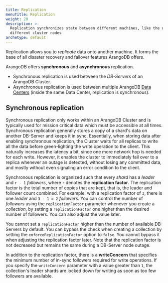 ```yaml
---
title: Replication
menuTitle: Replication
weight: 20
description: >-
  Replication synchronizes state between different machines, like the data of
  different cluster nodes
archetype: default
---
```

Replication allows you to *replicate* data onto another machine. It
forms the base of all disaster recovery and failover features ArangoDB
offers. 

ArangoDB offers **synchronous** and **asynchronous** replication.

- Synchronous replication is used between the _DB-Servers_ of an ArangoDB Cluster.
- Asynchronous replication is used between multiple ArangoDB [Data Centers](../arangosync/deployment/_index.md)
  (inside the same Data Center, replication is synchronous).

## Synchronous replication

Synchronous replication only works within an ArangoDB Cluster and is typically
used for mission critical data which must be accessible at all
times. Synchronous replication generally stores a copy of a shard's
data on another DB-Server and keeps it in sync. Essentially, when storing
data after enabling synchronous replication, the Cluster waits for
all replicas to write all the data before green-lighting the write
operation to the client. This naturally increases the latency a
bit, since one more network hop is needed for each write. However, it
enables the cluster to immediately fail over to a replica whenever
an outage is detected, without losing any committed data, and
mostly without even signaling an error condition to the client. 

Synchronous replication is organized such that every _shard_ has a
_leader_ and `r - 1` _followers_, where `r` denotes the **replication factor**.
The replication factor is the total number of copies that are kept, that is, the
leader and follower count combined. For example, with a replication factor of
`3`, there is one _leader_ and `3 - 1 = 2` _followers_. You can control the
number of _followers_ using the `replicationFactor` parameter whenever you
create a _collection_, by setting a `replicationFactor` one higher than the
desired number of followers. You can also adjust the value later.

You cannot set a `replicationFactor` higher than the number of available
DB-Servers by default. You can bypass the check when creating a collection by
setting the `enforceReplicationFactor` option to `false`. You cannot bypass it
when adjusting the replication factor later. Note that the replication factor
is not decreased but remains the same during a DB-Server node outage.

In addition to the replication factor, there is a **writeConcern** that
specifies the minimum number of in-sync followers required for write operations.
If you specify the `writeConcern` parameter with a value greater than `1`, the
collection's leader shards are locked down for writing as soon as too few
followers are available.